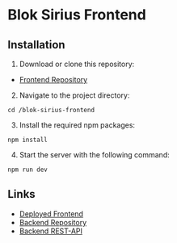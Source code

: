 # Blok Sirius Frontend

## Installation

1. Download or clone this repository:
- [Frontend Repository](https://github.com/rarogbennu/blok-sirius-frontend/tree/production)

2. Navigate to the project directory:

```
cd /blok-sirius-frontend
```
3. Install the required npm packages:

```
npm install
```

4. Start the server with the following command:
```
npm run dev
```


## Links

- [Deployed Frontend](https://rarogbennu.github.io/blok-sirius-frontend/#/)
- [Backend Repository](https://github.com/svdf18/blok_sirius_projekt_backend/tree/sprint7)
- [Backend REST-API](https://blok-sirius-backend.azurewebsites.net/)
